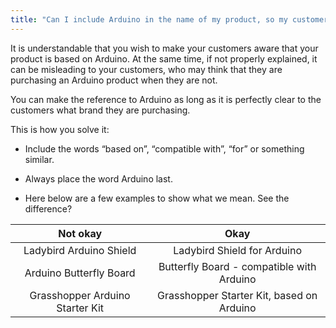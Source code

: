 ```yaml
---
title: "Can I include Arduino in the name of my product, so my customers easily can understand what it is?"
---
```


It is understandable that you wish to make your customers aware that your product is based on Arduino. At the same time, if not properly explained, it can be misleading to your customers, who may think that they are purchasing an Arduino product when they are not.

You can make the reference to Arduino as long as it is perfectly clear to the customers what brand they are purchasing.

This is how you solve it:

* Include the words “based on”, “compatible with”, “for” or something similar.

* Always place the word Arduino last.

* Here below are a few examples to show what we mean. See the difference?

| Not okay | Okay |
|:--------:|:----:|
| Ladybird Arduino Shield | Ladybird Shield for Arduino |
| Arduino Butterfly Board | Butterfly Board - compatible with Arduino |
| Grasshopper Arduino Starter Kit | Grasshopper Starter Kit, based on Arduino |
